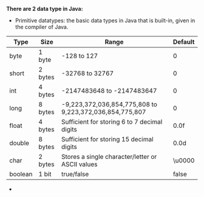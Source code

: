 **There are 2 data type in Java:**
- Primitive datatypes: the basic data types in Java that is built-in, given in the compiler of Java.

| Type  | Size | Range  | Default |
| ------------- | ------------- | ------------- | ------------- |
| byte | 1 byte | -128 to 127 | 0 |
| short | 2 bytes | -32768 to 32767 | 0 |
| int | 4 bytes |  -2147483648 to -2147483647 | 0 |
| long | 8 bytes | -9,223,372,036,854,775,808 to 9,223,372,036,854,775,807 | 0 |
| float | 4 bytes | Sufficient for storing 6 to 7 decimal digits | 0.0f |
| double | 8 bytes | Sufficient for storing 15 decimal digits | 0.0d |
| char | 2 bytes | Stores a single character/letter or ASCII values | \u0000 |
| boolean | 1 bit | true/false | false |

- 
